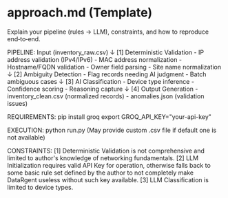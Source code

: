 # approach.md (Template)
Explain your pipeline (rules → LLM), constraints, and how to reproduce end‑to‑end.

PIPELINE: 
    Input (inventory_raw.csv)
        ↓
    [1] Deterministic Validation
        - IP address validation (IPv4/IPv6)
        - MAC address normalization
        - Hostname/FQDN validation
        - Owner field parsing
        - Site name normalization
        ↓
    [2] Ambiguity Detection
        - Flag records needing AI judgment
        - Batch ambiguous cases
        ↓
    [3] AI Classification
        - Device type inference
        - Confidence scoring
        - Reasoning capture
        ↓
    [4] Output Generation
        - inventory_clean.csv (normalized records)
        - anomalies.json (validation issues)

REQUIREMENTS:
    pip install groq
    export GROQ_API_KEY="your-api-key"

EXECUTION:
    python run.py (May provide custom .csv file if default one is not available)

CONSTRAINTS:
    [1] Deterministic Validation is not comprehensive and limited to author's knowledge of networking fundamentals.
    [2] LLM Initialization requires valid API Key for operation, otherwise falls back to some basic rule set defined by the author to not completely make DataRgent useless without such key available.
    [3] LLM Classification is limited to device types.